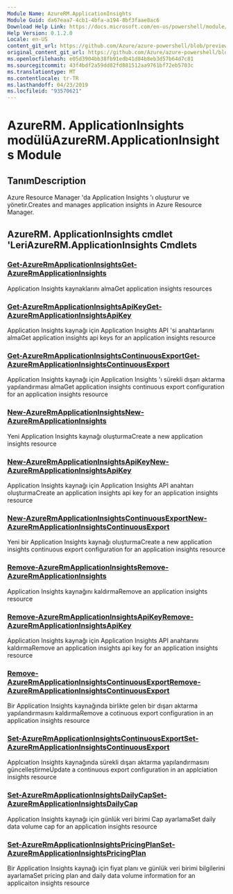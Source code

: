 ```yaml
---
Module Name: AzureRM.ApplicationInsights
Module Guid: da67eaa7-4cb1-4bfa-a194-8bf3faae8ac6
Download Help Link: https://docs.microsoft.com/en-us/powershell/module/azurerm.applicationinsights
Help Version: 0.1.2.0
Locale: en-US
content_git_url: https://github.com/Azure/azure-powershell/blob/preview/src/ResourceManager/ApplicationInsights/Commands.ApplicationInsights/help/AzureRM.ApplicationInsights.md
original_content_git_url: https://github.com/Azure/azure-powershell/blob/preview/src/ResourceManager/ApplicationInsights/Commands.ApplicationInsights/help/AzureRM.ApplicationInsights.md
ms.openlocfilehash: e05d3904bb38fb91edb41d84b8eb3d57b64d7c81
ms.sourcegitcommit: 43f4bdf2a59dd82fd881512aa9761bf72eb5703c
ms.translationtype: MT
ms.contentlocale: tr-TR
ms.lasthandoff: 04/23/2019
ms.locfileid: "93570621"
---
```

# <span data-ttu-id="cb6f9-101">AzureRM. ApplicationInsights modülü</span><span class="sxs-lookup"><span data-stu-id="cb6f9-101">AzureRM.ApplicationInsights Module</span></span>
## <span data-ttu-id="cb6f9-102">Tanım</span><span class="sxs-lookup"><span data-stu-id="cb6f9-102">Description</span></span>
<span data-ttu-id="cb6f9-103">Azure Resource Manager 'da Application Insights 'ı oluşturur ve yönetir.</span><span class="sxs-lookup"><span data-stu-id="cb6f9-103">Creates and manages application insights in Azure Resource Manager.</span></span>

## <span data-ttu-id="cb6f9-104">AzureRM. ApplicationInsights cmdlet 'Leri</span><span class="sxs-lookup"><span data-stu-id="cb6f9-104">AzureRM.ApplicationInsights Cmdlets</span></span>
### [<span data-ttu-id="cb6f9-105">Get-AzureRmApplicationInsights</span><span class="sxs-lookup"><span data-stu-id="cb6f9-105">Get-AzureRmApplicationInsights</span></span>](Get-AzureRmApplicationInsights.md)
<span data-ttu-id="cb6f9-106">Application Insights kaynaklarını alma</span><span class="sxs-lookup"><span data-stu-id="cb6f9-106">Get application insights resources</span></span>

### [<span data-ttu-id="cb6f9-107">Get-AzureRmApplicationInsightsApiKey</span><span class="sxs-lookup"><span data-stu-id="cb6f9-107">Get-AzureRmApplicationInsightsApiKey</span></span>](Get-AzureRmApplicationInsightsApiKey.md)
<span data-ttu-id="cb6f9-108">Application Insights kaynağı için Application Insights API 'si anahtarlarını alma</span><span class="sxs-lookup"><span data-stu-id="cb6f9-108">Get application insights api keys for an application insights resource</span></span>

### [<span data-ttu-id="cb6f9-109">Get-AzureRmApplicationInsightsContinuousExport</span><span class="sxs-lookup"><span data-stu-id="cb6f9-109">Get-AzureRmApplicationInsightsContinuousExport</span></span>](Get-AzureRmApplicationInsightsContinuousExport.md)
<span data-ttu-id="cb6f9-110">Application Insights kaynağı için Application Insights 'ı sürekli dışarı aktarma yapılandırması alma</span><span class="sxs-lookup"><span data-stu-id="cb6f9-110">Get application insights continuous export configuration for an application insights resource</span></span>

### [<span data-ttu-id="cb6f9-111">New-AzureRmApplicationInsights</span><span class="sxs-lookup"><span data-stu-id="cb6f9-111">New-AzureRmApplicationInsights</span></span>](New-AzureRmApplicationInsights.md)
<span data-ttu-id="cb6f9-112">Yeni Application Insights kaynağı oluşturma</span><span class="sxs-lookup"><span data-stu-id="cb6f9-112">Create a new application insights resource</span></span>

### [<span data-ttu-id="cb6f9-113">New-AzureRmApplicationInsightsApiKey</span><span class="sxs-lookup"><span data-stu-id="cb6f9-113">New-AzureRmApplicationInsightsApiKey</span></span>](New-AzureRmApplicationInsightsApiKey.md)
<span data-ttu-id="cb6f9-114">Application Insights kaynağı için Application Insights API anahtarı oluşturma</span><span class="sxs-lookup"><span data-stu-id="cb6f9-114">Create an application insights api key for an application insights resource</span></span>

### [<span data-ttu-id="cb6f9-115">New-AzureRmApplicationInsightsContinuousExport</span><span class="sxs-lookup"><span data-stu-id="cb6f9-115">New-AzureRmApplicationInsightsContinuousExport</span></span>](New-AzureRmApplicationInsightsContinuousExport.md)
<span data-ttu-id="cb6f9-116">Yeni bir Application Insights kaynağı oluşturma</span><span class="sxs-lookup"><span data-stu-id="cb6f9-116">Create a new application insights continuous export configuration for an application insights resource</span></span>

### [<span data-ttu-id="cb6f9-117">Remove-AzureRmApplicationInsights</span><span class="sxs-lookup"><span data-stu-id="cb6f9-117">Remove-AzureRmApplicationInsights</span></span>](Remove-AzureRmApplicationInsights.md)
<span data-ttu-id="cb6f9-118">Application Insights kaynağını kaldırma</span><span class="sxs-lookup"><span data-stu-id="cb6f9-118">Remove an application insights resource</span></span>

### [<span data-ttu-id="cb6f9-119">Remove-AzureRmApplicationInsightsApiKey</span><span class="sxs-lookup"><span data-stu-id="cb6f9-119">Remove-AzureRmApplicationInsightsApiKey</span></span>](Remove-AzureRmApplicationInsightsApiKey.md)
<span data-ttu-id="cb6f9-120">Application Insights kaynağı için Application Insights API anahtarını kaldırma</span><span class="sxs-lookup"><span data-stu-id="cb6f9-120">Remove an application insights api key for an application insights resource</span></span>

### [<span data-ttu-id="cb6f9-121">Remove-AzureRmApplicationInsightsContinuousExport</span><span class="sxs-lookup"><span data-stu-id="cb6f9-121">Remove-AzureRmApplicationInsightsContinuousExport</span></span>](Remove-AzureRmApplicationInsightsContinuousExport.md)
<span data-ttu-id="cb6f9-122">Bir Application Insights kaynağında birlikte gelen bir dışarı aktarma yapılandırmasını kaldırma</span><span class="sxs-lookup"><span data-stu-id="cb6f9-122">Remove a cotinuous export configuration in an application insights resource</span></span>

### [<span data-ttu-id="cb6f9-123">Set-AzureRmApplicationInsightsContinuousExport</span><span class="sxs-lookup"><span data-stu-id="cb6f9-123">Set-AzureRmApplicationInsightsContinuousExport</span></span>](Set-AzureRmApplicationInsightsContinuousExport.md)
<span data-ttu-id="cb6f9-124">Applcıation Insights kaynağında sürekli dışarı aktarma yapılandırmasını güncelleştirme</span><span class="sxs-lookup"><span data-stu-id="cb6f9-124">Update a continuous export configuration in an applciation insights resource</span></span>

### [<span data-ttu-id="cb6f9-125">Set-AzureRmApplicationInsightsDailyCap</span><span class="sxs-lookup"><span data-stu-id="cb6f9-125">Set-AzureRmApplicationInsightsDailyCap</span></span>](Set-AzureRmApplicationInsightsDailyCap.md)
<span data-ttu-id="cb6f9-126">Application Insights kaynağı için günlük veri birimi Cap ayarlama</span><span class="sxs-lookup"><span data-stu-id="cb6f9-126">Set daily data volume cap for an application insights resource</span></span>

### [<span data-ttu-id="cb6f9-127">Set-AzureRmApplicationInsightsPricingPlan</span><span class="sxs-lookup"><span data-stu-id="cb6f9-127">Set-AzureRmApplicationInsightsPricingPlan</span></span>](Set-AzureRmApplicationInsightsPricingPlan.md)
<span data-ttu-id="cb6f9-128">Bir Application Insights kaynağı için fiyat planı ve günlük veri birimi bilgilerini ayarlama</span><span class="sxs-lookup"><span data-stu-id="cb6f9-128">Set pricing plan and daily data volume information for an applicaiton insights resource</span></span>

